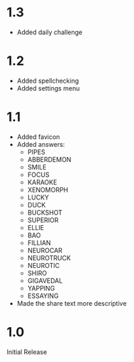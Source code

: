 # 1.3
- Added daily challenge

# 1.2
- Added spellchecking
- Added settings menu

# 1.1
- Added favicon
- Added answers:
    - PIPES
    - ABBERDEMON
    - SMILE
    - FOCUS
    - KARAOKE
    - XENOMORPH
    - LUCKY
    - DUCK
    - BUCKSHOT
    - SUPERIOR
    - ELLIE
    - BAO
    - FILLIAN
    - NEUROCAR
    - NEUROTRUCK
    - NEUROTIC
    - SHIRO
    - GIGAVEDAL
    - YAPPING
    - ESSAYING
- Made the share text more descriptive

# 1.0
Initial Release
